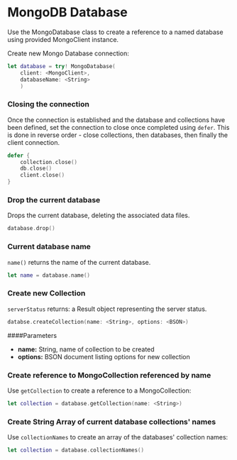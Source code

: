 # MongoDB Database

Use the MongoDatabase class to create a reference to a named database using provided MongoClient instance. 

Create new Mongo Database connection:

``` swift
let database = try! MongoDatabase(
	client: <MongoClient>, 
	databaseName: <String>
	)
```

### Closing the connection

Once the connection is established and the database and collections have been defined, set the connection to close once completed using `defer`. This is done in reverse order - close collections, then databases, then finally the client connection.

``` swift
defer {
    collection.close()
    db.close()
    client.close()
}
```

### Drop the current database

Drops the current database, deleting the associated data files.

``` swift
database.drop()
```


### Current database name

`name()` returns the name of the current database.

``` swift
let name = database.name()
```

### Create new Collection

`serverStatus` returns: a Result object representing the server status.

``` swift
databse.createCollection(name: <String>, options: <BSON>)
```

####Parameters

* **name:** String, name of collection to be created
* **options:**  BSON document listing options for new collection


### Create reference to MongoCollection referenced by name

Use `getCollection` to create a reference to a MongoCollection:


``` swift
let collection = database.getCollection(name: <String>)
```


### Create String Array of current database collections' names

Use `collectionNames` to create an array of the databases' collection names:


``` swift
let collection = database.collectionNames()
```

